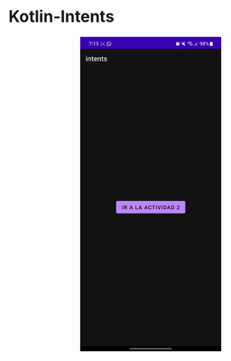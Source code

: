 # Kotlin-Intents
<div align="center">
<img src="https://github.com/ARVIOJ/Kotlin-Intents/blob/master/intents.jpg?raew=tru" width=250/>
</div>
